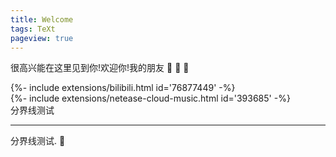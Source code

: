 ```yaml
---
title: Welcome
tags: TeXt
pageview: true
---
```


很高兴能在这里见到你!欢迎你!我的朋友 :ghost: :ghost: :ghost:

<div>{%- include extensions/bilibili.html id='76877449' -%}</div>
<div>{%- include extensions/netease-cloud-music.html id='393685' -%}</div>
分界线测试

<!--more-->

---

分界线测试. :star2:

